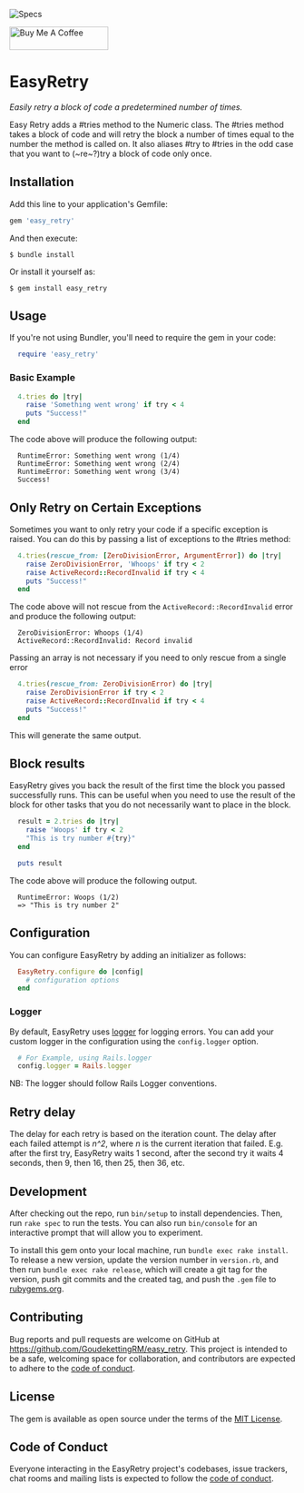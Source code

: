 ![Specs](https://github.com/goudekettingrm/easy_retry/actions/workflows/main.yml/badge.svg)

<a href="https://www.buymeacoffee.com/goudekettingrm" target="_blank"><img src="https://cdn.buymeacoffee.com/buttons/default-blue.png" alt="Buy Me A Coffee" height="41" width="174"></a>

# EasyRetry

<i>Easily retry a block of code a predetermined number of times.</i>

Easy Retry adds a #tries method to the Numeric class. The #tries method takes a block of code and will retry the block a number of times equal to the number the method is called on. It also aliases #try to #tries in the odd case that you want to (~re~?)try a block of code only once.

## Installation

Add this line to your application's Gemfile:

```ruby
gem 'easy_retry'
```

And then execute:

    $ bundle install

Or install it yourself as:

    $ gem install easy_retry

## Usage

If you're not using Bundler, you'll need to require the gem in your code:
```rb
  require 'easy_retry'
```

### Basic Example

```rb
  4.tries do |try|
    raise 'Something went wrong' if try < 4
    puts "Success!"
  end
```

The code above will produce the following output:

```
  RuntimeError: Something went wrong (1/4)
  RuntimeError: Something went wrong (2/4)
  RuntimeError: Something went wrong (3/4)
  Success!
```

## Only Retry on Certain Exceptions

Sometimes you want to only retry your code if a specific exception is raised. You can do this by passing a list of exceptions to the #tries method:

```rb
  4.tries(rescue_from: [ZeroDivisionError, ArgumentError]) do |try|
    raise ZeroDivisionError, 'Whoops' if try < 2
    raise ActiveRecord::RecordInvalid if try < 4
    puts "Success!"
  end
```

The code above will not rescue from the `ActiveRecord::RecordInvalid` error and produce the following output:

```
  ZeroDivisionError: Whoops (1/4)
  ActiveRecord::RecordInvalid: Record invalid
```

Passing an array is not necessary if you need to only rescue from a single error

```rb
  4.tries(rescue_from: ZeroDivisionError) do |try|
    raise ZeroDivisionError if try < 2
    raise ActiveRecord::RecordInvalid if try < 4
    puts "Success!"
  end
```

This will generate the same output.

## Block results

EasyRetry gives you back the result of the first time the block you passed successfully runs. This can be useful when you need to use the result of the block for other tasks that you do not necessarily want to place in the block.

```rb
  result = 2.tries do |try|
    raise 'Woops' if try < 2
    "This is try number #{try}"
  end

  puts result
```

The code above will produce the following output.

```
  RuntimeError: Woops (1/2)
  => "This is try number 2"
```

## Configuration

You can configure EasyRetry by adding an initializer as follows:

```rb
  EasyRetry.configure do |config|
    # configuration options
  end
```

### Logger

By default, EasyRetry uses [logger](https://rubygems.org/gems/logger) for logging errors. You can add your custom logger in the configuration using the `config.logger` option.

```rb
  # For Example, using Rails.logger
  config.logger = Rails.logger
```

NB: The logger should follow Rails Logger conventions.

## Retry delay

The delay for each retry is based on the iteration count. The delay after each failed attempt is _n^2_, where _n_ is the current iteration that failed. E.g. after the first try, EasyRetry waits 1 second, after the second try it waits 4 seconds, then 9, then 16, then 25, then 36, etc.

## Development

After checking out the repo, run `bin/setup` to install dependencies. Then, run `rake spec` to run the tests. You can also run `bin/console` for an interactive prompt that will allow you to experiment.

To install this gem onto your local machine, run `bundle exec rake install`. To release a new version, update the version number in `version.rb`, and then run `bundle exec rake release`, which will create a git tag for the version, push git commits and the created tag, and push the `.gem` file to [rubygems.org](https://rubygems.org).

## Contributing

Bug reports and pull requests are welcome on GitHub at https://github.com/GoudekettingRM/easy_retry. This project is intended to be a safe, welcoming space for collaboration, and contributors are expected to adhere to the [code of conduct](https://github.com/GoudekettingRM/easy_retry/blob/main/CODE_OF_CONDUCT.md).

## License

The gem is available as open source under the terms of the [MIT License](https://opensource.org/licenses/MIT).

## Code of Conduct

Everyone interacting in the EasyRetry project's codebases, issue trackers, chat rooms and mailing lists is expected to follow the [code of conduct](https://github.com/GoudekettingRM/easy_retry/blob/main/CODE_OF_CONDUCT.md).
